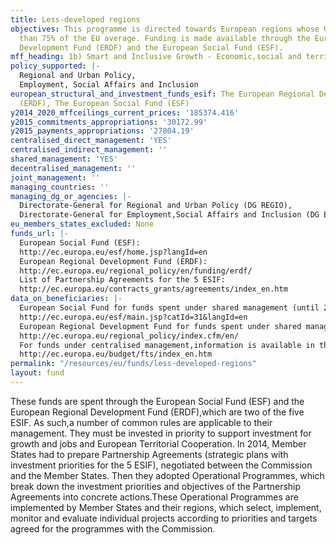 ```yaml
---
title: Less-developed regions
objectives: This programme is directed towards European regions whose GDP is less
  than 75% of the EU average. Funding is made available through the European Regional
  Development Fund (ERDF) and the European Social Fund (ESF).
mff_heading: 1b) Smart and Inclusive Growth - Economic,social and territorial cohesion
policy_supported: |-
  Regional and Urban Policy,
  Employment, Social Affairs and Inclusion
european_structural_and_investment_funds_esif: The European Regional Development Fund
  (ERDF), The European Social Fund (ESF)
y2014_2020_mffceilings_current_prices: '185374.416'
y2015_commitments_appropriations: '30172.99'
y2015_payments_appropriations: '27804.19'
centralised_direct_management: 'YES'
centralised_indirect_management: ''
shared_management: 'YES'
decentralised_management: ''
joint_management: ''
managing_countries: ''
managing_dg_or_agencies: |-
  Directorate-General for Regional and Urban Policy (DG REGIO),
  Directorate-General for Employment,Social Affairs and Inclusion (DG EMPL)
eu_members_states_excluded: None
funds_url: |-
  European Social Fund (ESF):
  http://ec.europa.eu/esf/home.jsp?langId=en
  European Regional Development Fund (ERDF):
  http://ec.europa.eu/regional_policy/en/funding/erdf/
  List of Partnership Agreements for the 5 ESIF:
  http://ec.europa.eu/contracts_grants/agreements/index_en.htm
data_on_beneficiaries: |-
  European Social Fund for funds spent under shared management (until 2013):
  http://ec.europa.eu/esf/main.jsp?catId=31&langId=en
  European Regional Development Fund for funds spent under shared management (no distinction is made between the various funds):
  http://ec.europa.eu/regional_policy/index.cfm/en/
  For funds under centralised management,information is available in the FTS under the heading "Structural Funds", until the year 2013:
  http://ec.europa.eu/budget/fts/index_en.htm
permalink: "/resources/eu/funds/less-developed-regions"
layout: fund
---
```

These funds are spent through the European Social Fund (ESF) and the European Regional Development Fund (ERDF),which are two of the five ESIF. As such,a number of common rules are applicable to their  management. They must be invested in priority to  support investment for growth and jobs and European Territorial Cooperation. In 2014, Member States had to prepare Partnership Agreements (strategic plans with investment priorities for the 5 ESIF), negotiated between the Commission and the Member States. Then they adopted Operational Programmes, which break down the investment priorities and objectives of the Partnership Agreements into concrete actions.These Operational Programmes are implemented by Member States and their regions, which select, implement, monitor and evaluate individual projects according to priorities and targets agreed for the programmes with the Commission.